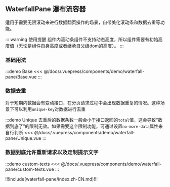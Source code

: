 ## WaterfallPane 瀑布流容器

适用于需要无限滚动来进行数据翻页操作的场景，自带美化滚动条和数据去重等功能。

::: warning 使用提醒
组件内滚动条组件不支持动态高度，所以组件需要有初始高度值（无论是组件自身高度或者继承自父级dom的高度）。
:::

### 基础用法

:::demo Base
<<< @/docs/.vuepress/components/demo/waterfall-pane/Base.vue
:::

### 数据去重

对于短期内数据会有变动接口，在分页请求过程中会出现数据重复的情况。这种场景下可以利用`unique-key`对数据进行去重

:::demo Unique 去重后的数据条数一般会小于接口返回的`total`值，这会导致“数据到底了”的限制无效。如果需要这个限制功能，可通过设置`no-more-data`属性来自行判断
<<< @/docs/.vuepress/components/demo/waterfall-pane/Unique.vue
:::

### 数据到底允许重新请求以及定制提示文字

:::demo custom-texts
<<< @/docs/.vuepress/components/demo/waterfall-pane/custom-texts.vue
:::


!!!include(waterfall-pane/index.zh-CN.md)!!!